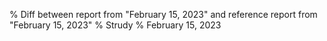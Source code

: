 % Diff between report from "February 15, 2023" and reference report from "February 15, 2023"
% Strudy
% February 15, 2023


